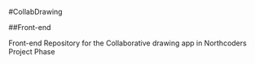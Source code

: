 #CollabDrawing

##Front-end

Front-end Repository for the Collaborative drawing app in Northcoders Project Phase